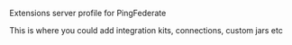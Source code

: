 Extensions server profile for PingFederate

This is where you could add integration kits, connections, custom jars etc
